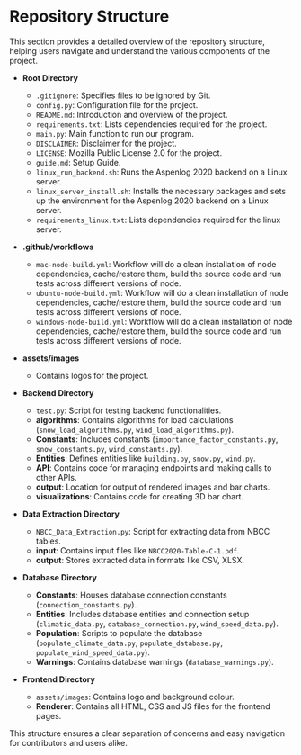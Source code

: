 # Repository Structure

This section provides a detailed overview of the repository structure, helping users navigate and understand the various components of the project.

- **Root Directory**
    - `.gitignore`: Specifies files to be ignored by Git.
    - `config.py`: Configuration file for the project.
    - `README.md`: Introduction and overview of the project.
    - `requirements.txt`: Lists dependencies required for the project.
    - `main.py`: Main function to run our program.
    - `DISCLAIMER`: Disclaimer for the project.
    - `LICENSE`: Mozilla Public License 2.0 for the project.
    - `guide.md`: Setup Guide.
    - `linux_run_backend.sh`: Runs the Aspenlog 2020 backend on a Linux server.
    - `linux_server_install.sh`: Installs the necessary packages and sets up the environment for the Aspenlog 2020 backend on a Linux server.
    - `requirements_linux.txt`: Lists dependencies required for the linux server.

- **.github/workflows**
  - `mac-node-build.yml`:  Workflow will do a clean installation of node dependencies, cache/restore them, build the source code and run tests across different versions of node.
  - `ubuntu-node-build.yml`:  Workflow will do a clean installation of node dependencies, cache/restore them, build the source code and run tests across different versions of node.
  - `windows-node-build.yml`:  Workflow will do a clean installation of node dependencies, cache/restore them, build the source code and run tests across different versions of node.

- **assets/images**
  - Contains logos for the project.

- **Backend Directory**
    - `test.py`: Script for testing backend functionalities.
    - **algorithms**: Contains algorithms for load calculations (`snow_load_algorithms.py`, `wind_load_algorithms.py`).
    - **Constants**: Includes constants (`importance_factor_constants.py`, `snow_constants.py`, `wind_constants.py`).
    - **Entities**: Defines entities like `building.py`, `snow.py`, `wind.py`.
    - **API**: Contains code for managing endpoints and making calls to other APIs.
    - **output**: Location for output of rendered images and bar charts.
    - **visualizations**: Contains code for creating 3D bar chart.

- **Data Extraction Directory**
    - `NBCC_Data_Extraction.py`: Script for extracting data from NBCC tables.
    - **input**: Contains input files like `NBCC2020-Table-C-1.pdf`.
    - **output**: Stores extracted data in formats like CSV, XLSX.

- **Database Directory**
    - **Constants**: Houses database connection constants (`connection_constants.py`).
    - **Entities**: Includes database entities and connection setup (`climatic_data.py`, `database_connection.py`, `wind_speed_data.py`).
    - **Population**: Scripts to populate the database (`populate_climate_data.py`, `populate_database.py`, `populate_wind_speed_data.py`).
    - **Warnings**: Contains database warnings (`database_warnings.py`).

- **Frontend Directory**
  - `assets/images`: Contains logo and background colour.
  - **Renderer**: Contains all HTML, CSS and JS files for the frontend pages.


This structure ensures a clear separation of concerns and easy navigation for contributors and users alike.


<seealso>
    <!--Provide links to related how-to guides, overviews, and tutorials.-->
</seealso>